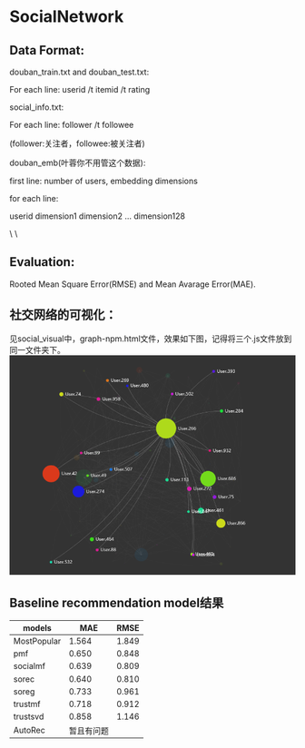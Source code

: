 # SocialNetwork

## Data Format:

douban_train.txt and douban_test.txt:

For each line:
userid /t itemid /t rating


social_info.txt:

For each line:
follower /t followee

(follower:关注者，followee:被关注者)

douban_emb(叶蓉你不用管这个数据):

first line: number of users, embedding dimensions

for each line:

userid dimension1 dimension2 ... dimension128

\\
\\

## Evaluation:

Rooted Mean Square Error(RMSE) and Mean Avarage Error(MAE).

## 社交网络的可视化：
见social_visual中，graph-npm.html文件，效果如下图，记得将三个.js文件放到同一文件夹下。
![](/social_visual/visualization.png)

## Baseline recommendation model结果

| models | MAE | RMSE |
| ------ | ------ | ------ |
|MostPopular |1.564 | 1.849|
|pmf |0.650 | 0.848|
|socialmf | 0.639 | 0.809|
|sorec |  0.640 | 0.810|
|soreg | 0.733| 0.961|
|trustmf | 0.718 |  0.912|
|trustsvd |  0.858 | 1.146|
|AutoRec| 暂且有问题|
